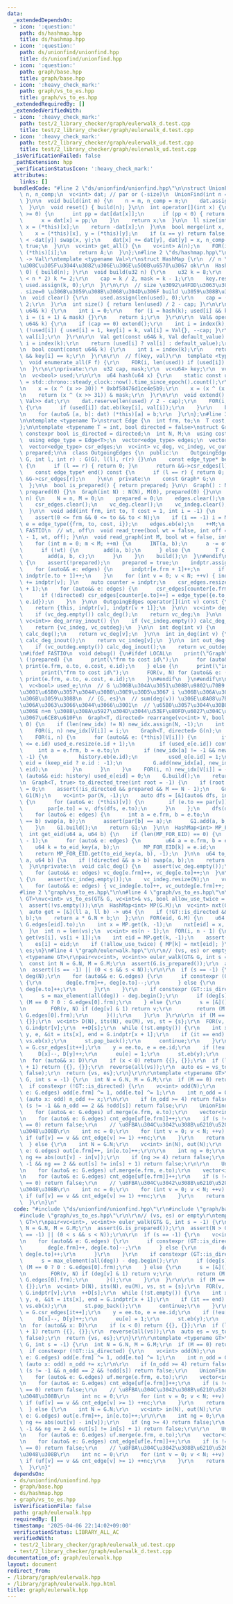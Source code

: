 ```yaml
---
data:
  _extendedDependsOn:
  - icon: ':question:'
    path: ds/hashmap.hpp
    title: ds/hashmap.hpp
  - icon: ':question:'
    path: ds/unionfind/unionfind.hpp
    title: ds/unionfind/unionfind.hpp
  - icon: ':question:'
    path: graph/base.hpp
    title: graph/base.hpp
  - icon: ':heavy_check_mark:'
    path: graph/vs_to_es.hpp
    title: graph/vs_to_es.hpp
  _extendedRequiredBy: []
  _extendedVerifiedWith:
  - icon: ':heavy_check_mark:'
    path: test/2_library_checker/graph/eulerwalk_d.test.cpp
    title: test/2_library_checker/graph/eulerwalk_d.test.cpp
  - icon: ':heavy_check_mark:'
    path: test/2_library_checker/graph/eulerwalk_ud.test.cpp
    title: test/2_library_checker/graph/eulerwalk_ud.test.cpp
  _isVerificationFailed: false
  _pathExtension: hpp
  _verificationStatusIcon: ':heavy_check_mark:'
  attributes:
    links: []
  bundledCode: "#line 2 \"ds/unionfind/unionfind.hpp\"\n\nstruct UnionFind {\n  int\
    \ n, n_comp;\n  vc<int> dat; // par or (-size)\n  UnionFind(int n = 0) { build(n);\
    \ }\n\n  void build(int m) {\n    n = m, n_comp = m;\n    dat.assign(n, -1);\n\
    \  }\n\n  void reset() { build(n); }\n\n  int operator[](int x) {\n    while (dat[x]\
    \ >= 0) {\n      int pp = dat[dat[x]];\n      if (pp < 0) { return dat[x]; }\n\
    \      x = dat[x] = pp;\n    }\n    return x;\n  }\n\n  ll size(int x) {\n   \
    \ x = (*this)[x];\n    return -dat[x];\n  }\n\n  bool merge(int x, int y) {\n\
    \    x = (*this)[x], y = (*this)[y];\n    if (x == y) return false;\n    if (-dat[x]\
    \ < -dat[y]) swap(x, y);\n    dat[x] += dat[y], dat[y] = x, n_comp--;\n    return\
    \ true;\n  }\n\n  vc<int> get_all() {\n    vc<int> A(n);\n    FOR(i, n) A[i] =\
    \ (*this)[i];\n    return A;\n  }\n};\n#line 2 \"ds/hashmap.hpp\"\n\r\n// u64\
    \ -> Val\r\ntemplate <typename Val>\r\nstruct HashMap {\r\n  // n \u306F\u5165\
    \u308C\u305F\u3044\u3082\u306E\u306E\u500B\u6570\u3067 ok\r\n  HashMap(u32 n =\
    \ 0) { build(n); }\r\n  void build(u32 n) {\r\n    u32 k = 8;\r\n    while (k\
    \ < n * 2) k *= 2;\r\n    cap = k / 2, mask = k - 1;\r\n    key.resize(k), val.resize(k),\
    \ used.assign(k, 0);\r\n  }\r\n\r\n  // size \u3092\u4FDD\u3063\u305F\u307E\u307E\
    . size=0 \u306B\u3059\u308B\u3068\u304D\u306F build \u3059\u308B\u3053\u3068.\r\
    \n  void clear() {\r\n    used.assign(len(used), 0);\r\n    cap = (mask + 1) /\
    \ 2;\r\n  }\r\n  int size() { return len(used) / 2 - cap; }\r\n\r\n  int index(const\
    \ u64& k) {\r\n    int i = 0;\r\n    for (i = hash(k); used[i] && key[i] != k;\
    \ i = (i + 1) & mask) {}\r\n    return i;\r\n  }\r\n\r\n  Val& operator[](const\
    \ u64& k) {\r\n    if (cap == 0) extend();\r\n    int i = index(k);\r\n    if\
    \ (!used[i]) { used[i] = 1, key[i] = k, val[i] = Val{}, --cap; }\r\n    return\
    \ val[i];\r\n  }\r\n\r\n  Val get(const u64& k, Val default_value) {\r\n    int\
    \ i = index(k);\r\n    return (used[i] ? val[i] : default_value);\r\n  }\r\n\r\
    \n  bool count(const u64& k) {\r\n    int i = index(k);\r\n    return used[i]\
    \ && key[i] == k;\r\n  }\r\n\r\n  // f(key, val)\r\n  template <typename F>\r\n\
    \  void enumerate_all(F f) {\r\n    FOR(i, len(used)) if (used[i]) f(key[i], val[i]);\r\
    \n  }\r\n\r\nprivate:\r\n  u32 cap, mask;\r\n  vc<u64> key;\r\n  vc<Val> val;\r\
    \n  vc<bool> used;\r\n\r\n  u64 hash(u64 x) {\r\n    static const u64 FIXED_RANDOM\
    \ = std::chrono::steady_clock::now().time_since_epoch().count();\r\n    x += FIXED_RANDOM;\r\
    \n    x = (x ^ (x >> 30)) * 0xbf58476d1ce4e5b9;\r\n    x = (x ^ (x >> 27)) * 0x94d049bb133111eb;\r\
    \n    return (x ^ (x >> 31)) & mask;\r\n  }\r\n\r\n  void extend() {\r\n    vc<pair<u64,\
    \ Val>> dat;\r\n    dat.reserve(len(used) / 2 - cap);\r\n    FOR(i, len(used))\
    \ {\r\n      if (used[i]) dat.eb(key[i], val[i]);\r\n    }\r\n    build(2 * len(dat));\r\
    \n    for (auto& [a, b]: dat) (*this)[a] = b;\r\n  }\r\n};\n#line 3 \"graph/base.hpp\"\
    \n\ntemplate <typename T>\nstruct Edge {\n  int frm, to;\n  T cost;\n  int id;\n\
    };\n\ntemplate <typename T = int, bool directed = false>\nstruct Graph {\n  static\
    \ constexpr bool is_directed = directed;\n  int N, M;\n  using cost_type = T;\n\
    \  using edge_type = Edge<T>;\n  vector<edge_type> edges;\n  vector<int> indptr;\n\
    \  vector<edge_type> csr_edges;\n  vc<int> vc_deg, vc_indeg, vc_outdeg;\n  bool\
    \ prepared;\n\n  class OutgoingEdges {\n  public:\n    OutgoingEdges(const Graph*\
    \ G, int l, int r) : G(G), l(l), r(r) {}\n\n    const edge_type* begin() const\
    \ {\n      if (l == r) { return 0; }\n      return &G->csr_edges[l];\n    }\n\n\
    \    const edge_type* end() const {\n      if (l == r) { return 0; }\n      return\
    \ &G->csr_edges[r];\n    }\n\n  private:\n    const Graph* G;\n    int l, r;\n\
    \  };\n\n  bool is_prepared() { return prepared; }\n\n  Graph() : N(0), M(0),\
    \ prepared(0) {}\n  Graph(int N) : N(N), M(0), prepared(0) {}\n\n  void build(int\
    \ n) {\n    N = n, M = 0;\n    prepared = 0;\n    edges.clear();\n    indptr.clear();\n\
    \    csr_edges.clear();\n    vc_deg.clear();\n    vc_indeg.clear();\n    vc_outdeg.clear();\n\
    \  }\n\n  void add(int frm, int to, T cost = 1, int i = -1) {\n    assert(!prepared);\n\
    \    assert(0 <= frm && 0 <= to && to < N);\n    if (i == -1) i = M;\n    auto\
    \ e = edge_type({frm, to, cost, i});\n    edges.eb(e);\n    ++M;\n  }\n\n#ifdef\
    \ FASTIO\n  // wt, off\n  void read_tree(bool wt = false, int off = 1) { read_graph(N\
    \ - 1, wt, off); }\n\n  void read_graph(int M, bool wt = false, int off = 1) {\n\
    \    for (int m = 0; m < M; ++m) {\n      INT(a, b);\n      a -= off, b -= off;\n\
    \      if (!wt) {\n        add(a, b);\n      } else {\n        T c;\n        read(c);\n\
    \        add(a, b, c);\n      }\n    }\n    build();\n  }\n#endif\n\n  void build()\
    \ {\n    assert(!prepared);\n    prepared = true;\n    indptr.assign(N + 1, 0);\n\
    \    for (auto&& e: edges) {\n      indptr[e.frm + 1]++;\n      if (!directed)\
    \ indptr[e.to + 1]++;\n    }\n    for (int v = 0; v < N; ++v) { indptr[v + 1]\
    \ += indptr[v]; }\n    auto counter = indptr;\n    csr_edges.resize(indptr.back()\
    \ + 1);\n    for (auto&& e: edges) {\n      csr_edges[counter[e.frm]++] = e;\n\
    \      if (!directed) csr_edges[counter[e.to]++] = edge_type({e.to, e.frm, e.cost,\
    \ e.id});\n    }\n  }\n\n  OutgoingEdges operator[](int v) const {\n    assert(prepared);\n\
    \    return {this, indptr[v], indptr[v + 1]};\n  }\n\n  vc<int> deg_array() {\n\
    \    if (vc_deg.empty()) calc_deg();\n    return vc_deg;\n  }\n\n  pair<vc<int>,\
    \ vc<int>> deg_array_inout() {\n    if (vc_indeg.empty()) calc_deg_inout();\n\
    \    return {vc_indeg, vc_outdeg};\n  }\n\n  int deg(int v) {\n    if (vc_deg.empty())\
    \ calc_deg();\n    return vc_deg[v];\n  }\n\n  int in_deg(int v) {\n    if (vc_indeg.empty())\
    \ calc_deg_inout();\n    return vc_indeg[v];\n  }\n\n  int out_deg(int v) {\n\
    \    if (vc_outdeg.empty()) calc_deg_inout();\n    return vc_outdeg[v];\n  }\n\
    \n#ifdef FASTIO\n  void debug() {\n#ifdef LOCAL\n    print(\"Graph\");\n    if\
    \ (!prepared) {\n      print(\"frm to cost id\");\n      for (auto&& e: edges)\
    \ print(e.frm, e.to, e.cost, e.id);\n    } else {\n      print(\"indptr\", indptr);\n\
    \      print(\"frm to cost id\");\n      FOR(v, N) for (auto&& e: (*this)[v])\
    \ print(e.frm, e.to, e.cost, e.id);\n    }\n#endif\n  }\n#endif\n\n  vc<int> new_idx;\n\
    \  vc<bool> used_e;\n\n  // G \u306B\u304A\u3051\u308B\u9802\u70B9 V[i] \u304C\
    \u3001\u65B0\u3057\u3044\u30B0\u30E9\u30D5\u3067 i \u306B\u306A\u308B\u3088\u3046\
    \u306B\u3059\u308B\n  // {G, es}\n  // sum(deg(v)) \u306E\u8A08\u7B97\u91CF\u306B\
    \u306A\u3063\u3066\u3044\u3066\u3001\n  // \u65B0\u3057\u3044\u30B0\u30E9\u30D5\
    \u306E n+m \u3088\u308A\u5927\u304D\u3044\u53EF\u80FD\u6027\u304C\u3042\u308B\u306E\
    \u3067\u6CE8\u610F\n  Graph<T, directed> rearrange(vc<int> V, bool keep_eid =\
    \ 0) {\n    if (len(new_idx) != N) new_idx.assign(N, -1);\n    int n = len(V);\n\
    \    FOR(i, n) new_idx[V[i]] = i;\n    Graph<T, directed> G(n);\n    vc<int> history;\n\
    \    FOR(i, n) {\n      for (auto&& e: (*this)[V[i]]) {\n        if (len(used_e)\
    \ <= e.id) used_e.resize(e.id + 1);\n        if (used_e[e.id]) continue;\n   \
    \     int a = e.frm, b = e.to;\n        if (new_idx[a] != -1 && new_idx[b] !=\
    \ -1) {\n          history.eb(e.id);\n          used_e[e.id] = 1;\n          int\
    \ eid = (keep_eid ? e.id : -1);\n          G.add(new_idx[a], new_idx[b], e.cost,\
    \ eid);\n        }\n      }\n    }\n    FOR(i, n) new_idx[V[i]] = -1;\n    for\
    \ (auto&& eid: history) used_e[eid] = 0;\n    G.build();\n    return G;\n  }\n\
    \n  Graph<T, true> to_directed_tree(int root = -1) {\n    if (root == -1) root\
    \ = 0;\n    assert(!is_directed && prepared && M == N - 1);\n    Graph<T, true>\
    \ G1(N);\n    vc<int> par(N, -1);\n    auto dfs = [&](auto& dfs, int v) -> void\
    \ {\n      for (auto& e: (*this)[v]) {\n        if (e.to == par[v]) continue;\n\
    \        par[e.to] = v, dfs(dfs, e.to);\n      }\n    };\n    dfs(dfs, root);\n\
    \    for (auto& e: edges) {\n      int a = e.frm, b = e.to;\n      if (par[a]\
    \ == b) swap(a, b);\n      assert(par[b] == a);\n      G1.add(a, b, e.cost);\n\
    \    }\n    G1.build();\n    return G1;\n  }\n\n  HashMap<int> MP_FOR_EID;\n\n\
    \  int get_eid(u64 a, u64 b) {\n    if (len(MP_FOR_EID) == 0) {\n      MP_FOR_EID.build(N\
    \ - 1);\n      for (auto& e: edges) {\n        u64 a = e.frm, b = e.to;\n    \
    \    u64 k = to_eid_key(a, b);\n        MP_FOR_EID[k] = e.id;\n      }\n    }\n\
    \    return MP_FOR_EID.get(to_eid_key(a, b), -1);\n  }\n\n  u64 to_eid_key(u64\
    \ a, u64 b) {\n    if (!directed && a > b) swap(a, b);\n    return N * a + b;\n\
    \  }\n\nprivate:\n  void calc_deg() {\n    assert(vc_deg.empty());\n    vc_deg.resize(N);\n\
    \    for (auto&& e: edges) vc_deg[e.frm]++, vc_deg[e.to]++;\n  }\n\n  void calc_deg_inout()\
    \ {\n    assert(vc_indeg.empty());\n    vc_indeg.resize(N);\n    vc_outdeg.resize(N);\n\
    \    for (auto&& e: edges) { vc_indeg[e.to]++, vc_outdeg[e.frm]++; }\n  }\n};\n\
    #line 2 \"graph/vs_to_es.hpp\"\n\n#line 4 \"graph/vs_to_es.hpp\"\n\ntemplate <typename\
    \ GT>\nvc<int> vs_to_es(GT& G, vc<int>& vs, bool allow_use_twice = false) {\n\
    \  assert(!vs.empty());\n\n  HashMap<int> MP(G.M);\n  vc<int> nxt(G.M, -1);\n\n\
    \  auto get = [&](ll a, ll b) -> u64 {\n    if (!GT::is_directed && a > b) swap(a,\
    \ b);\n    return a * G.N + b;\n  };\n\n  FOR(eid, G.M) {\n    u64 k = get(G.edges[eid].frm,\
    \ G.edges[eid].to);\n    int x = MP.get(k, -1);\n    nxt[eid] = x, MP[k] = eid;\n\
    \  }\n  int n = len(vs);\n  vc<int> es(n - 1);\n  FOR(i, n - 1) {\n    u64 k =\
    \ get(vs[i], vs[i + 1]);\n    int eid = MP.get(k, -1);\n    assert(eid != -1);\n\
    \    es[i] = eid;\n    if (!allow_use_twice) { MP[k] = nxt[eid]; }\n  }\n  return\
    \ es;\n}\n#line 4 \"graph/eulerwalk.hpp\"\n\r\n// (vs, es) or empty\r\ntemplate\
    \ <typename GT>\r\npair<vc<int>, vc<int>> euler_walk(GT& G, int s = -1) {\r\n\
    \  const int N = G.N, M = G.M;\r\n  assert(G.is_prepared());\r\n  assert(N > 0);\r\
    \n  assert((s == -1) || (0 < s && s < N));\r\n\r\n  if (s == -1) {\r\n    vc<int>\
    \ deg(N);\r\n    for (auto&& e: G.edges) {\r\n      if constexpr (GT::is_directed)\
    \ {\r\n        deg[e.frm]++, deg[e.to]--;\r\n      } else {\r\n        deg[e.frm]++,\
    \ deg[e.to]++;\r\n      }\r\n    }\r\n    if constexpr (GT::is_directed) {\r\n\
    \      s = max_element(all(deg)) - deg.begin();\r\n      if (deg[s] == 0) s =\
    \ (M == 0 ? 0 : G.edges[0].frm);\r\n    } else {\r\n      s = [&]() -> int {\r\
    \n        FOR(v, N) if (deg[v] & 1) return v;\r\n        return (M == 0 ? 0 :\
    \ G.edges[0].frm);\r\n      }();\r\n    }\r\n  }\r\n\r\n  if (M == 0) return {{s},\
    \ {}};\r\n  vc<int> D(N), its(N), eu(M), vs, st = {s};\r\n  FOR(v, N) its[v] =\
    \ G.indptr[v];\r\n  ++D[s];\r\n  while (!st.empty()) {\r\n    int x = st.back(),\
    \ y, e, &it = its[x], end = G.indptr[x + 1];\r\n    if (it == end) {\r\n     \
    \ vs.eb(x);\r\n      st.pop_back();\r\n      continue;\r\n    }\r\n    auto& ee\
    \ = G.csr_edges[it++];\r\n    y = ee.to, e = ee.id;\r\n    if (!eu[e]) {\r\n \
    \     D[x]--, D[y]++;\r\n      eu[e] = 1;\r\n      st.eb(y);\r\n    }\r\n  }\r\
    \n  for (auto&& x: D)\r\n    if (x < 0) return {{}, {}};\r\n  if (len(vs) != M\
    \ + 1) return {{}, {}};\r\n  reverse(all(vs));\r\n  auto es = vs_to_es(G, vs,\
    \ false);\r\n  return {vs, es};\r\n}\r\n\r\ntemplate <typename GT>\r\nbool has_euler_walk(GT&\
    \ G, int s = -1) {\r\n  int N = G.N, M = G.M;\r\n  if (M == 0) return true;\r\n\
    \  if constexpr (!GT::is_directed) {\r\n    vc<int> odd(N);\r\n    for (auto&\
    \ e: G.edges) odd[e.frm] ^= 1, odd[e.to] ^= 1;\r\n    int n_odd = 0;\r\n    for\
    \ (auto x: odd) n_odd += x;\r\n\r\n    if (n_odd >= 4) return false;\r\n    if\
    \ (s != -1 && n_odd == 2 && !odd[s]) return false;\r\n    UnionFind uf(N);\r\n\
    \    for (auto& e: G.edges) uf.merge(e.frm, e.to);\r\n    vector<int> cnt_edge(N);\r\
    \n    for (auto& e: G.edges) cnt_edge[uf[e.frm]]++;\r\n    if (s != -1 && cnt_edge[uf[s]]\
    \ == 0) return false;\r\n    // \u8FBA\u304C\u3042\u308B\u6210\u5206\u3092\u6570\
    \u3048\u308B\r\n    int nc = 0;\r\n    for (int v = 0; v < N; ++v) {\r\n     \
    \ if (uf[v] == v && cnt_edge[v] >= 1) ++nc;\r\n    }\r\n    return nc <= 1;\r\n\
    \  } else {\r\n    int N = G.N;\r\n    vc<int> in(N), out(N);\r\n    for (auto&\
    \ e: G.edges) out[e.frm]++, in[e.to]++;\r\n\r\n    int ng = 0;\r\n    FOR(v, N)\
    \ ng += abs(out[v] - in[v]);\r\n    if (ng >= 4) return false;\r\n    if (s !=\
    \ -1 && ng == 2 && out[s] != in[s] + 1) return false;\r\n\r\n    UnionFind uf(N);\r\
    \n    for (auto& e: G.edges) uf.merge(e.frm, e.to);\r\n    vector<int> cnt_edge(N);\r\
    \n    for (auto& e: G.edges) cnt_edge[uf[e.frm]]++;\r\n    if (s != -1 && cnt_edge[uf[s]]\
    \ == 0) return false;\r\n    // \u8FBA\u304C\u3042\u308B\u6210\u5206\u3092\u6570\
    \u3048\u308B\r\n    int nc = 0;\r\n    for (int v = 0; v < N; ++v) {\r\n     \
    \ if (uf[v] == v && cnt_edge[v] >= 1) ++nc;\r\n    }\r\n    return nc <= 1;\r\n\
    \  }\r\n}\n"
  code: "#include \"ds/unionfind/unionfind.hpp\"\r\n#include \"graph/base.hpp\"\r\n\
    #include \"graph/vs_to_es.hpp\"\r\n\r\n// (vs, es) or empty\r\ntemplate <typename\
    \ GT>\r\npair<vc<int>, vc<int>> euler_walk(GT& G, int s = -1) {\r\n  const int\
    \ N = G.N, M = G.M;\r\n  assert(G.is_prepared());\r\n  assert(N > 0);\r\n  assert((s\
    \ == -1) || (0 < s && s < N));\r\n\r\n  if (s == -1) {\r\n    vc<int> deg(N);\r\
    \n    for (auto&& e: G.edges) {\r\n      if constexpr (GT::is_directed) {\r\n\
    \        deg[e.frm]++, deg[e.to]--;\r\n      } else {\r\n        deg[e.frm]++,\
    \ deg[e.to]++;\r\n      }\r\n    }\r\n    if constexpr (GT::is_directed) {\r\n\
    \      s = max_element(all(deg)) - deg.begin();\r\n      if (deg[s] == 0) s =\
    \ (M == 0 ? 0 : G.edges[0].frm);\r\n    } else {\r\n      s = [&]() -> int {\r\
    \n        FOR(v, N) if (deg[v] & 1) return v;\r\n        return (M == 0 ? 0 :\
    \ G.edges[0].frm);\r\n      }();\r\n    }\r\n  }\r\n\r\n  if (M == 0) return {{s},\
    \ {}};\r\n  vc<int> D(N), its(N), eu(M), vs, st = {s};\r\n  FOR(v, N) its[v] =\
    \ G.indptr[v];\r\n  ++D[s];\r\n  while (!st.empty()) {\r\n    int x = st.back(),\
    \ y, e, &it = its[x], end = G.indptr[x + 1];\r\n    if (it == end) {\r\n     \
    \ vs.eb(x);\r\n      st.pop_back();\r\n      continue;\r\n    }\r\n    auto& ee\
    \ = G.csr_edges[it++];\r\n    y = ee.to, e = ee.id;\r\n    if (!eu[e]) {\r\n \
    \     D[x]--, D[y]++;\r\n      eu[e] = 1;\r\n      st.eb(y);\r\n    }\r\n  }\r\
    \n  for (auto&& x: D)\r\n    if (x < 0) return {{}, {}};\r\n  if (len(vs) != M\
    \ + 1) return {{}, {}};\r\n  reverse(all(vs));\r\n  auto es = vs_to_es(G, vs,\
    \ false);\r\n  return {vs, es};\r\n}\r\n\r\ntemplate <typename GT>\r\nbool has_euler_walk(GT&\
    \ G, int s = -1) {\r\n  int N = G.N, M = G.M;\r\n  if (M == 0) return true;\r\n\
    \  if constexpr (!GT::is_directed) {\r\n    vc<int> odd(N);\r\n    for (auto&\
    \ e: G.edges) odd[e.frm] ^= 1, odd[e.to] ^= 1;\r\n    int n_odd = 0;\r\n    for\
    \ (auto x: odd) n_odd += x;\r\n\r\n    if (n_odd >= 4) return false;\r\n    if\
    \ (s != -1 && n_odd == 2 && !odd[s]) return false;\r\n    UnionFind uf(N);\r\n\
    \    for (auto& e: G.edges) uf.merge(e.frm, e.to);\r\n    vector<int> cnt_edge(N);\r\
    \n    for (auto& e: G.edges) cnt_edge[uf[e.frm]]++;\r\n    if (s != -1 && cnt_edge[uf[s]]\
    \ == 0) return false;\r\n    // \u8FBA\u304C\u3042\u308B\u6210\u5206\u3092\u6570\
    \u3048\u308B\r\n    int nc = 0;\r\n    for (int v = 0; v < N; ++v) {\r\n     \
    \ if (uf[v] == v && cnt_edge[v] >= 1) ++nc;\r\n    }\r\n    return nc <= 1;\r\n\
    \  } else {\r\n    int N = G.N;\r\n    vc<int> in(N), out(N);\r\n    for (auto&\
    \ e: G.edges) out[e.frm]++, in[e.to]++;\r\n\r\n    int ng = 0;\r\n    FOR(v, N)\
    \ ng += abs(out[v] - in[v]);\r\n    if (ng >= 4) return false;\r\n    if (s !=\
    \ -1 && ng == 2 && out[s] != in[s] + 1) return false;\r\n\r\n    UnionFind uf(N);\r\
    \n    for (auto& e: G.edges) uf.merge(e.frm, e.to);\r\n    vector<int> cnt_edge(N);\r\
    \n    for (auto& e: G.edges) cnt_edge[uf[e.frm]]++;\r\n    if (s != -1 && cnt_edge[uf[s]]\
    \ == 0) return false;\r\n    // \u8FBA\u304C\u3042\u308B\u6210\u5206\u3092\u6570\
    \u3048\u308B\r\n    int nc = 0;\r\n    for (int v = 0; v < N; ++v) {\r\n     \
    \ if (uf[v] == v && cnt_edge[v] >= 1) ++nc;\r\n    }\r\n    return nc <= 1;\r\n\
    \  }\r\n}"
  dependsOn:
  - ds/unionfind/unionfind.hpp
  - graph/base.hpp
  - ds/hashmap.hpp
  - graph/vs_to_es.hpp
  isVerificationFile: false
  path: graph/eulerwalk.hpp
  requiredBy: []
  timestamp: '2025-04-06 22:14:02+09:00'
  verificationStatus: LIBRARY_ALL_AC
  verifiedWith:
  - test/2_library_checker/graph/eulerwalk_ud.test.cpp
  - test/2_library_checker/graph/eulerwalk_d.test.cpp
documentation_of: graph/eulerwalk.hpp
layout: document
redirect_from:
- /library/graph/eulerwalk.hpp
- /library/graph/eulerwalk.hpp.html
title: graph/eulerwalk.hpp
---
```

